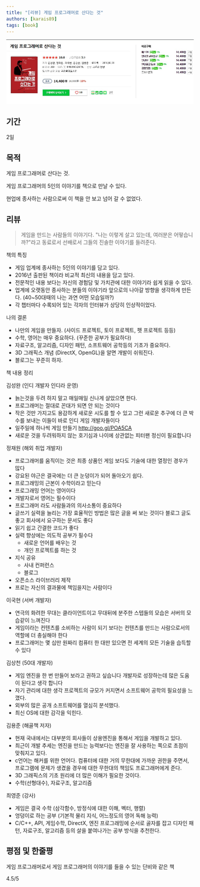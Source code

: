 ```yaml
---
title: "[리뷰] 게임 프로그래머로 산다는 것"
authors: [karais89]
tags: [book]
---
```


![book image](./25.jpg)

## 기간

2일

## 목적

게임 프로그래머로 산다는 것.

게임 프로그래머의 5인의 이야기를 책으로 만날 수 있다.

현업에 종사하는 사람으로써 이 책을 안 보고 넘어 갈 수 없었다.

## 리뷰

> 게임을 만드는 사람들의 이야기다. "나는 이렇게 살고 있는데, 여러분은 어떻습니까?"라고 동료로서 선배로서 그들의 진솔한 이야기를 들려준다.

책의 특징
- 게임 업계에 종사하는 5인의 이야기를 담고 있다.
- 2016년 출판된 책이라 비교적 최신의 내용을 담고 있다.
- 전문적인 내용 보다는 자신의 경험담 및 가치관에 대한 이야기라 쉽게 읽을 수 있다.
- 업계에 오랫동안 종사하는 분들의 이야기라 앞으로의 나아갈 방향을 생각하게 만든다. (40~50대때의 나는 과연 어떤 모습일까?)
- 각 챕터마다 수록되어 있는 각자의 인터뷰가 상당히 인상적이었다.

나의 결론
- 나만의 게임을 만들자. (사이드 프로젝트, 토이 프로젝트, 펫 프로젝트 등등)
- 수학, 영어는 매우 중요하다. (꾸준한 공부가 필요하다)
- 자료구조, 알고리즘, 디자인 패턴, 소프트웨어 공학등의 기초가 중요하다.
- 3D 그래픽스 개념 (DirectX, OpenGL)을 알면 개발이 쉬워진다.
- 블로그는 꾸준히 하자.

책 내용 정리

김성완 (인디 개발자 인디라 운영)
- 늙는것을 두려 하지 말고 매일매일 신나게 살았으면 한다.
- 프로그래머는 절대로 꼰대가 되면 안 되는 것이다
- 작은 것만 가지고도  용감하게 새로운 시도를 할 수 있고 그런 새로운 추구에 더 큰 박수를 보내는 이들이 바로 인디 게임 개발자들이다
- 일주일에 하나씩 게임 만들기 http://goo.gl/POA5CA
- 새로운 것을 두려워하지 않는 호기심과 나이에 상관없는 피터팬 정신이 필요합니다

정재원 (해외 취업 개발자)
- 프로그래머를 움직이는 것은 최종 상품인 게임 보다도 기술에 대한 열정인 경우가 많다
- 강요된 야근은 결국에는 더 큰 눈덩이가 되어 돌아오기 쉽다.
- 프로그래밍의 근본이 수학이라고 믿는다
- 프로그래밍 언어는 영어이다
- 개발자로서 영어는 필수이다
- 프로그래머 라도 사람들과의 의사소통이 중요하다
- 글쓰기 실력을 늘리는 가장 효율적인 방법은 많은 글을 써 보는 것이다 블로그 글도 좋고 회사에서 요구하는 문서도 좋다
- 읽기 쉽고 간결한 코드가 좋다
- 실력 향상에는 의도적 공부가 필수다
    - 새로운 언어를 배우는 것
    - 개인 프로젝트를 하는 것
- 지식 공유
    - 사내 컨퍼런스
    - 블로그
- 오픈소스 라이브러리 제작
- 프로는 자신의 결과물에 책임을지는 사람이다

이국현 (서버 개발자)
- 연극의 화려한 무대는 클라이언트이고 무대뒤에 분주한 스텝들의 모습은 서버의 모습같이 느껴진다
- 게임이라는 컨텐츠를 소비하는 사람이 되기 보다는 컨텐츠를 만드는 사람으로서의 역할에 더 충실해야 한다
- 프로그래머는 몇 십만 원짜리 컴퓨터 한 대만 있으면 전 세계의 모든 기술을 습득할 수 있다

김상천 (50대 개발자)
- 게임 엔진을 한 번 만들어 보라고 권하고 싶습니다 개발자로 성장하는데 많은 도움이 된다고 생각 합니다
- 자기 관리에 대한 생각 프로젝트의 규모가 커지면서 소프트웨어 공학의 필요성을 느꼈다.
- 외부의 많은 공개 소프트웨어를 열심히 분석했다.
- 최신 OS에 대한 감각을 익힌다.

김용준 (해골책 저자)
- 현재 국내에서는 대부분의 회사들이 상용엔진을 통해서 게임을 개발하고 있다.
- 최근이 개발 추세는 엔진을 만드는 능력보다는 엔진을 잘 사용하는 쪽으로 초점이 맞춰지고 있다.
- c언어는 해커를 위한 언어다. 컴퓨터에 대한 거의 무한대에 가까운 권한을 주면서, 프로그램에 문제가 생겼을 경우에 대한 무한대의 책임도 프로그래머에게 준다.
- 3D 그래픽스의 기초 원리에 더 많은 이해가 필요한 것이다.
- 수학(선형대수), 자료구조, 알고리즘

최영준 (강사)
- 게임은 결국 수학 (삼각함수, 방정식에 대한 이해, 벡터, 행렬)
- 엉덩이로 하는 공부 (기본적 물리 지식, 어느정도의 영어 독해 능력)
- C/C++, API, 게임수학, DirectX, 엔진 프로그래밍에 순서로 골자를 잡고 디자인 패턴, 자료구조, 알고리즘 등의 살을 붙여나가는 공부 방식을 추천한다.

## 평점 및 한줄평

게임 프로그래머로서 게임 프로그래머의 이야기를 들을 수 있는 단비와 같은 책

4.5/5
